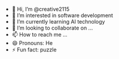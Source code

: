 - 👋 Hi, I’m @creative2115
- 👀 I’m interested in software development
- 🌱 I’m currently learning AI technology
- 💞️ I’m looking to collaborate on ...
- 📫 How to reach me ...
- 😄 Pronouns: He
- ⚡ Fun fact: puzzle

<!---
creative2115/creative2115 is a ✨ special ✨ repository because its `README.md` (this file) appears on your GitHub profile.
You can click the Preview link to take a look at your changes.
--->
